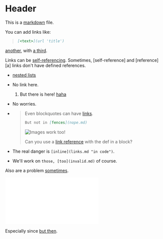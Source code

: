 # Header

This is a [markdown](/concepts/markdown.md) file.

You can add links like:

> ```md
> [<text>](url 'title')
> ```

[another](one), with [a third](too 'even a caption').

Links can be [self-referencing]. Sometimes, [self-reference] and [reference][a]
links don't have defined references.

- [nested lists](are-fine.md)
- No link here.

  1. But there is here! [haha](hehee.md)

- No worries.
- > Even blockquotes can have [links][01].
  >
  > ````md
  > But not in [fences](nope.md)
  > ````
  >
  > ![Images work too!](image.png)
  >
  > Can you use a [link reference][02] with the def in a block?
  >
  > [02]: maybe.md

- The real danger is `[inline](links.md "in code")`.
- We'll work on `` those, [too](invalid.md) `` of course.

Also <!-- [links](inside.md "comments") --> are a problem [sometimes](anyway.md).

![Between](comments.md)

Especially since <!-- Comments can [begin][03]
and end anywhere --> [but then](its.md "okay").

[01]: links-from-reference.md
[self-referencing]: self.md
[never-used]: not-for.md "any link"
